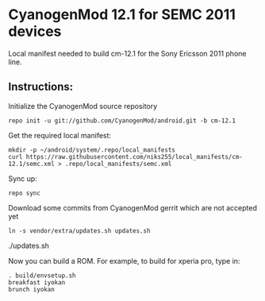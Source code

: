 CyanogenMod 12.1 for SEMC 2011 devices
===============

Local manifest needed to build cm-12.1 for the Sony Ericsson 2011 phone line.

Instructions:
-------------

Initialize the CyanogenMod source repository

    repo init -u git://github.com/CyanogenMod/android.git -b cm-12.1

Get the required local manifest:

    mkdir -p ~/android/system/.repo/local_manifests
    curl https://raw.githubusercontent.com/niks255/local_manifests/cm-12.1/semc.xml > .repo/local_manifests/semc.xml

Sync up:

    repo sync

Download some commits from CyanogenMod gerrit which are not accepted yet

    ln -s vendor/extra/updates.sh updates.sh
./updates.sh

Now you can build a ROM. For example, to build for xperia pro, type in:

    . build/envsetup.sh
    breakfast iyokan
    brunch iyokan
